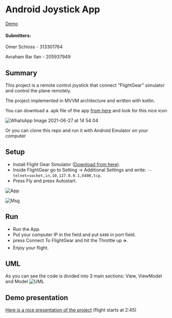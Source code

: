 # Android Joystick App

[Demo](https://youtu.be/lIkFrhPQ-Yg)

#### Submitters:
Omer Schloss - 313301764

Avraham Bar Ilan - 205937949

## Summary
This project is a remote control joystick that connect "FlightGear" simulator and control the plane remotely.

The project implemented in MVVM architecture and written with kotlin.

You can download a .apk file of the app [from here](https://github.com/OmerSchloss/FlightGearControllerApp/blob/master/FlightGearController.apk) and look for this nice icon

![WhatsApp Image 2021-06-27 at 14 54 04](https://user-images.githubusercontent.com/60196825/123543567-d7f1b280-d757-11eb-8cb6-a51632a78c5f.jpeg)

Or you can clone this repo and run it with Android Emulator on your computer


## Setup

* Install Flight Gear Simulator ([Download from here](https://www.flightgear.org/download/)).
* Inside FlightGear go to Setting -> Additional Settings and write:
``--telnet=socket,in,10,127.0.0.1,6400,tcp``.
* Press Fly and press Autostart.

![App](https://user-images.githubusercontent.com/60196825/123525379-dcc35180-d6d8-11eb-8a40-428ac9f3342f.png)

![Msg](https://user-images.githubusercontent.com/60196825/123525430-417eac00-d6d9-11eb-8c10-2e22e527ae12.png)

## Run
* Run the App.
* Put your computer IP in the field and put ``6400`` in port field.
* press Connect To FlightGear and hit the Throttle up :airplane:.
* Enjoy your flight.

## UML
As you can see the code is divided into 3 main sections: View, ViewModel and Model
![UML](https://user-images.githubusercontent.com/60196825/123525299-3a0ad300-d6d8-11eb-917c-306fd31477f5.jpg)

## Demo presentation
[Here is a nice presentation of the project](https://youtu.be/lIkFrhPQ-Yg)
(flight starts at 2:45)
